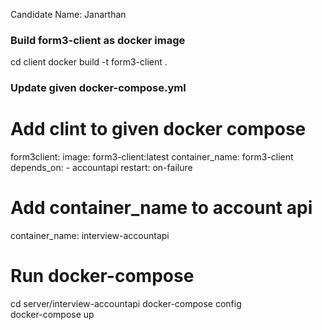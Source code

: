 Candidate Name: Janarthan

### Build form3-client as docker image

cd client 
docker build -t form3-client .


### Update given docker-compose.yml
# Add clint to given docker compose 

  form3client:
    image: form3-client:latest
    container_name: form3-client
    depends_on:
      - accountapi
    restart: on-failure

# Add container_name to account api 

container_name: interview-accountapi

# Run docker-compose 

cd server/interview-accountapi
docker-compose config             
docker-compose up               



